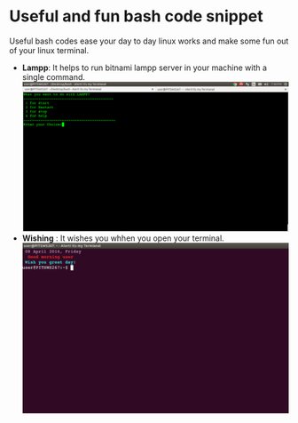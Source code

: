 # Useful and fun bash code snippet
Useful bash codes ease your day to day linux works and make some fun out of your linux terminal.
* **Lampp**: It helps to run bitnami lampp server in your machine with a single command.
![Image](https://github.com/itsmevishnu/bash-coding/blob/master/lampp/Screenshot%20from%202016-03-28%2019%3A40%3A34.png)
*  **Wishing** : It wishes you whhen you open your terminal.
![Image](https://github.com/itsmevishnu/bash-coding/blob/master/wishing/wishing.png)
